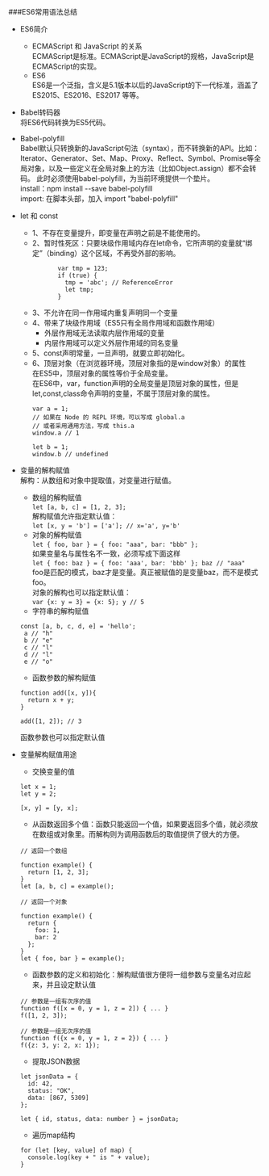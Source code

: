 ###ES6常用语法总结
- ES6简介
    - ECMAScript 和 JavaScript 的关系   
        ECMAScript是标准。ECMAScript是JavaScript的规格，JavaScript是ECMAScript的实现。
    - ES6   
        ES6是一个泛指，含义是5.1版本以后的JavaScript的下一代标准，涵盖了ES2015、ES2016、ES2017 等等。   
- Babel转码器   
    将ES6代码转换为ES5代码。     
- Babel-polyfill   
    Babel默认只转换新的JavaScript句法（syntax），而不转换新的API。比如：Iterator、Generator、Set、Map、Proxy、Reflect、Symbol、Promise等全局对象，以及一些定义在全局对象上的方法（比如Object.assign）都不会转码。
    此时必须使用babel-polyfill，为当前环境提供一个垫片。    
    install：npm install --save babel-polyfill   
    import: 在脚本头部，加入 import "babel-polyfill"   
- let 和 const
    - 1、不存在变量提升，即变量在声明之前是不能使用的。
    - 2、暂时性死区：只要块级作用域内存在let命令，它所声明的变量就“绑定”（binding）这个区域，不再受外部的影响。      
       ```
              var tmp = 123;   
              if (true) {  
                tmp = 'abc'; // ReferenceError
                let tmp;
              }   
       ```
     - 3、不允许在同一作用域内重复声明同一个变量
     - 4、带来了块级作用域（ES5只有全局作用域和函数作用域）
          -  外层作用域无法读取内层作用域的变量
          -  内层作用域可以定义外层作用域的同名变量
     - 5、const声明常量，一旦声明，就要立即初始化。     
     - 6、顶层对象（在浏览器环境，顶层对象指的是window对象）的属性   
        在ES5中，顶层对象的属性等价于全局变量。   
        在ES6中，var，function声明的全局变量是顶层对象的属性，但是let,const,class命令声明的变量，不属于顶层对象的属性。
        ```
        var a = 1;
        // 如果在 Node 的 REPL 环境，可以写成 global.a
        // 或者采用通用方法，写成 this.a
        window.a // 1
        
        let b = 1;
        window.b // undefined
        ```
- 变量的解构赋值   
    解构：从数组和对象中提取值，对变量进行赋值。   
    - 数组的解构赋值  
    `let [a, b, c] = [1, 2, 3];`   
    解构赋值允许指定默认值：   
    `let [x, y = 'b'] = ['a']; // x='a', y='b'`
    - 对象的解构赋值   
    `let { foo, bar } = { foo: "aaa", bar: "bbb" };`   
    如果变量名与属性名不一致，必须写成下面这样   
    `let { foo: baz } = { foo: 'aaa', bar: 'bbb' };
     baz // "aaa"`   
     foo是匹配的模式，baz才是变量。真正被赋值的是变量baz，而不是模式foo。   
     对象的解构也可以指定默认值：   
     `var {x: y = 3} = {x: 5};
      y // 5`
     - 字符串的解构赋值   
     ```
     const [a, b, c, d, e] = 'hello';
      a // "h"
      b // "e"
      c // "l"
      d // "l"
      e // "o"
     ```        
     - 函数参数的解构赋值
     ```
     function add([x, y]){
       return x + y;
     }
     
     add([1, 2]); // 3
     ```
     函数参数也可以指定默认值
- 变量解构赋值用途
    - 交换变量的值
    ```
    let x = 1;
    let y = 2;
    
    [x, y] = [y, x];
    ```
    - 从函数返回多个值：函数只能返回一个值，如果要返回多个值，就必须放在数组或对象里。而解构则为调用函数后的取值提供了很大的方便。
   
    ```
    // 返回一个数组
    
    function example() {
      return [1, 2, 3];
    }
    let [a, b, c] = example();
    
    // 返回一个对象
    
    function example() {
      return {
        foo: 1,
        bar: 2
      };
    }
    let { foo, bar } = example();
    ```          
    - 函数参数的定义和初始化：解构赋值很方便将一组参数与变量名对应起来，并且设定默认值
    ```
    // 参数是一组有次序的值
    function f([x = 0, y = 1, z = 2]) { ... }
    f([1, 2, 3]);
    
    // 参数是一组无次序的值
    function f({x = 0, y = 1, z = 2}) { ... }
    f({z: 3, y: 2, x: 1});
    ```
    - 提取JSON数据
    ```
    let jsonData = {
      id: 42,
      status: "OK",
      data: [867, 5309]
    };
    
    let { id, status, data: number } = jsonData;
    ```
    - 遍历map结构
    ```
    for (let [key, value] of map) {
      console.log(key + " is " + value);
    }
    ```
    